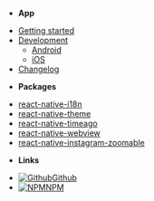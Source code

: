 - **App**
* [Getting started](app/start.md)
* [Development](app/development.md)
    * [Android](app/android.md)
    * [iOS](app/ios.md)
* [Changelog](app/changelog.md)
- **Packages**
* [react-native-i18n](packages/i18n.md)
* [react-native-theme](packages/theme.md)
* [react-native-timeago](packages/timeago.md)
* [react-native-webview](packages/webview.md)
* [react-native-instagram-zoomable](packages/instagram-zoomable.md)
- **Links**
* [![Github](https://icongram.jgog.in/simple/github.svg?color=808080&size=16)Github](https://github.com/postillonmedia)
* [![NPM](https://icongram.jgog.in/simple/npm.svg?colored&size=16)NPM](https://www.npmjs.com/search?q=@postillon)
